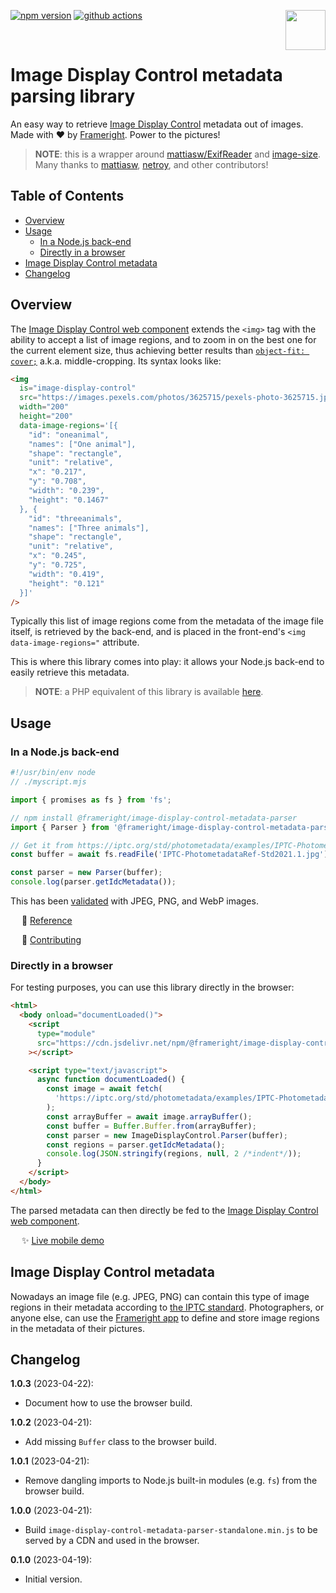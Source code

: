 [<img src="https://avatars.githubusercontent.com/u/35964478?s=200&v=4" align="right" width="64" height="64">](https://frameright.io)
[![npm version](https://img.shields.io/npm/v/@frameright/image-display-control-metadata-parser)](https://www.npmjs.com/package/@frameright/image-display-control-metadata-parser)
[![github actions](https://github.com/Frameright/image-display-control-metadata-parser/actions/workflows/main.yml/badge.svg)](https://github.com/Frameright/image-display-control-metadata-parser/actions/workflows/main.yml)

&nbsp;

<!-- Note: make sure all URLs in this document are absolute, and not relative
     within GitHub, as we are publishing this file to NPM and want URLs to
     remain valid there. -->

# Image Display Control metadata parsing library

An easy way to retrieve [Image Display Control](https://frameright.io) metadata
out of images. Made with :heart: by [Frameright](https://frameright.io). Power
to the pictures!

> **NOTE**: this is a wrapper around
> [mattiasw/ExifReader](https://github.com/mattiasw/ExifReader) and
> [image-size](https://github.com/image-size/image-size). Many thanks to
> [mattiasw](https://github.com/mattiasw), [netroy](https://github.com/netroy),
> and other contributors!

## Table of Contents

<!-- toc -->

- [Overview](#overview)
- [Usage](#usage)
  * [In a Node.js back-end](#in-a-nodejs-back-end)
  * [Directly in a browser](#directly-in-a-browser)
- [Image Display Control metadata](#image-display-control-metadata)
- [Changelog](#changelog)

<!-- tocstop -->

## Overview

The
[Image Display Control web component](https://github.com/Frameright/image-display-control-web-component)
extends the `<img>` tag with the ability to accept a list of
image regions, and to zoom in on the best one for the current element size, thus
achieving better results than
[`object-fit: cover;`](https://developer.mozilla.org/en-US/docs/Web/CSS/object-fit)
a.k.a. middle-cropping. Its syntax looks like:

```html
<img
  is="image-display-control"
  src="https://images.pexels.com/photos/3625715/pexels-photo-3625715.jpeg"
  width="200"
  height="200"
  data-image-regions='[{
    "id": "oneanimal",
    "names": ["One animal"],
    "shape": "rectangle",
    "unit": "relative",
    "x": "0.217",
    "y": "0.708",
    "width": "0.239",
    "height": "0.1467"
  }, {
    "id": "threeanimals",
    "names": ["Three animals"],
    "shape": "rectangle",
    "unit": "relative",
    "x": "0.245",
    "y": "0.725",
    "width": "0.419",
    "height": "0.121"
  }]'
/>
```

Typically this list of image regions come from the metadata of the image file
itself, is retrieved by the back-end, and is placed in the front-end's
`<img data-image-regions="` attribute.

This is where this library comes into play: it allows your Node.js back-end to
easily retrieve this metadata.

> **NOTE**: a PHP equivalent of this library is available
> [here](https://github.com/Frameright/php-image-metadata-parser).

## Usage

### In a Node.js back-end

```jsx
#!/usr/bin/env node
// ./myscript.mjs

import { promises as fs } from 'fs';

// npm install @frameright/image-display-control-metadata-parser
import { Parser } from '@frameright/image-display-control-metadata-parser';

// Get it from https://iptc.org/std/photometadata/examples/IPTC-PhotometadataRef-Std2021.1.jpg
const buffer = await fs.readFile('IPTC-PhotometadataRef-Std2021.1.jpg');

const parser = new Parser(buffer);
console.log(parser.getIdcMetadata());
```

This has been
[validated](https://github.com/Frameright/image-display-control-metadata-parser/blob/main/test/index.test.ts)
with JPEG, PNG, and WebP images.

&emsp; :scroll: [Reference](https://github.com/Frameright/image-display-control-metadata-parser/blob/main/generated-docs/classes/Parser.md)

&emsp; :wrench: [Contributing](https://github.com/Frameright/image-display-control-metadata-parser/blob/main/docs/contributing.md)

### Directly in a browser

For testing purposes, you can use this library directly in the browser:

```html
<html>
  <body onload="documentLoaded()">
    <script
      type="module"
      src="https://cdn.jsdelivr.net/npm/@frameright/image-display-control-metadata-parser@1.0.3/dist/image-display-control-metadata-parser-standalone.min.js"
    ></script>

    <script type="text/javascript">
      async function documentLoaded() {
        const image = await fetch(
          'https://iptc.org/std/photometadata/examples/IPTC-PhotometadataRef-Std2021.1.jpg'
        );
        const arrayBuffer = await image.arrayBuffer();
        const buffer = Buffer.Buffer.from(arrayBuffer);
        const parser = new ImageDisplayControl.Parser(buffer);
        const regions = parser.getIdcMetadata();
        console.log(JSON.stringify(regions, null, 2 /*indent*/));
      }
    </script>
  </body>
</html>
```

The parsed metadata can then directly be fed to the
[Image Display Control web component](https://github.com/Frameright/image-display-control-web-component).

&emsp; :sparkles: [Live mobile demo](https://webc.frameright.io)

## Image Display Control metadata

Nowadays an image file (e.g. JPEG, PNG) can contain this type of image regions
in their metadata according to
[the IPTC standard](https://iptc.org/std/photometadata/specification/IPTC-PhotoMetadata#image-region).
Photographers, or anyone else, can use the
[Frameright app](https://frameright.app/) to define and store image regions in
the metadata of their pictures.

## Changelog

**1.0.3** (2023-04-22):
  * Document how to use the browser build.

**1.0.2** (2023-04-21):
  * Add missing `Buffer` class to the browser build.

**1.0.1** (2023-04-21):
  * Remove dangling imports to Node.js built-in modules (e.g. `fs`) from the
    browser build.

**1.0.0** (2023-04-21):
  * Build `image-display-control-metadata-parser-standalone.min.js` to be served
    by a CDN and used in the browser.

**0.1.0** (2023-04-19):
  * Initial version.
